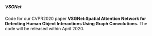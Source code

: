 ##### VSGNet
Code for our CVPR2020 paper **VSGNet:Spatial Attention Network for Detecting Human Object Interactions Using Graph Convolutions.**
The code will be released within April 2020. 
